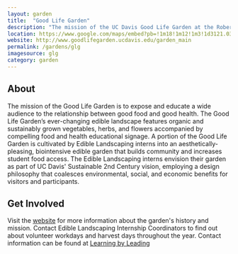 ```yaml
---
layout: garden
title:  "Good Life Garden"
description: "The mission of the UC Davis Good Life Garden at the Robert Mondavi Institute for Wine and Food Science is to expose and educate a wide audience to the relationship between good food and good health."
location: https://www.google.com/maps/embed?pb=!1m18!1m12!1m3!1d3121.03871690371!2d-121.75276498466035!3d38.53287567962842!2m3!1f0!2f0!3f0!3m2!1i1024!2i768!4f13.1!3m3!1m2!1s0x0%3A0x0!2zMzjCsDMxJzU3LjIiTiAxMjHCsDQ1JzA0LjciVw!5e0!3m2!1sen!2sus!4v1459360334278
website: http://www.goodlifegarden.ucdavis.edu/garden_main
permalink: /gardens/glg
imagesource: glg
category: garden
---
```



<h2>About</h2>

The mission of the Good Life Garden is to expose and educate a wide audience to the relationship between good food and good health. The Good Life Garden’s ever-changing edible landscape features organic and sustainably grown vegetables, herbs, and flowers accompanied by compelling food and health educational signage. A portion of the Good Life Garden is cultivated by Edible Landscaping interns into an aesthetically-pleasing, biointensive edible garden that builds community and increases student food access. The Edible Landscaping interns envision their garden as part of UC Davis' Sustainable 2nd Century vision, employing a design philosophy that coalesces environmental, social, and economic benefits for visitors and participants.


<h2>Get Involved</h2>

Visit the [website](http://www.goodlifegarden.ucdavis.edu/garden_main) for more information about the garden's history and mission. Contact Edible Landscaping Internship Coordinators to find out about volunteer workdays and harvest days throughout the year. Contact information can be found at [Learning by Leading](http://publicgarden.ucdavis.edu/learning-by-leading)
